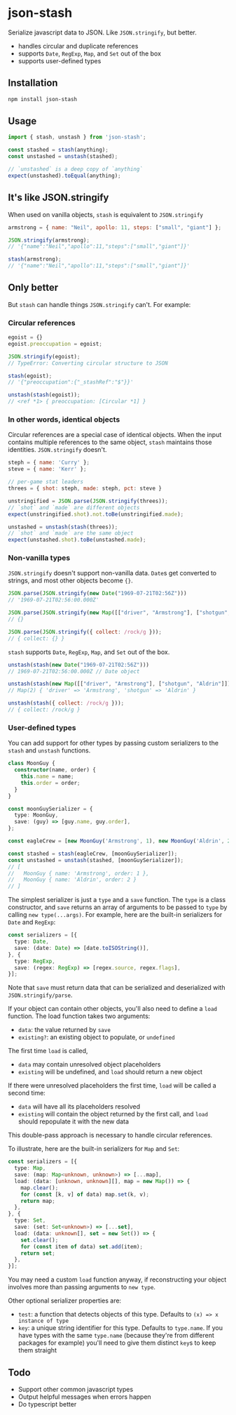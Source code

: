 # json-stash

Serialize javascript data to JSON. Like `JSON.stringify`, but better.
- handles circular and duplicate references
- supports `Date`, `RegExp`, `Map`, and `Set` out of the box
- supports user-defined types

## Installation

```bash
npm install json-stash
```

## Usage

```javascript
import { stash, unstash } from 'json-stash';

const stashed = stash(anything);
const unstashed = unstash(stashed);

// `unstashed` is a deep copy of `anything`
expect(unstashed).toEqual(anything);
```

## It's like JSON.stringify

When used on vanilla objects, `stash` is equivalent to `JSON.stringify`

```javascript
armstrong = { name: "Neil", apollo: 11, steps: ["small", "giant"] };

JSON.stringify(armstrong);
// '{"name":"Neil","apollo":11,"steps":["small","giant"]}'

stash(armstrong);
// '{"name":"Neil","apollo":11,"steps":["small","giant"]}'
```

## Only better

But `stash` can handle things `JSON.stringify` can't. For example:

### Circular references

```javascript
egoist = {}
egoist.preoccupation = egoist;

JSON.stringify(egoist);
// TypeError: Converting circular structure to JSON

stash(egoist);
// '{"preoccupation":{"_stashRef":"$"}}'

unstash(stash(egoist));
// <ref *1> { preoccupation: [Circular *1] }
```

### In other words, identical objects

Circular references are a special case of identical objects. 
When the input contains multiple references to the same object, `stash`
maintains those identities. `JSON.stringify` doesn't.

```javascript
steph = { name: 'Curry' };
steve = { name: 'Kerr' };

// per-game stat leaders
threes = { shot: steph, made: steph, pct: steve }

unstringified = JSON.parse(JSON.stringify(threes));
// `shot` and `made` are different objects
expect(unstringified.shot).not.toBe(unstringified.made);

unstashed = unstash(stash(threes));
// `shot` and `made` are the same object
expect(unstashed.shot).toBe(unstashed.made);
```

### Non-vanilla types

`JSON.stringify` doesn't support non-vanilla data. `Date`s get converted to strings, and most other objects become `{}`.

```javascript
JSON.parse(JSON.stringify(new Date("1969-07-21T02:56Z")))
// '1969-07-21T02:56:00.000Z'

JSON.parse(JSON.stringify(new Map([["driver", "Armstrong"], ["shotgun", "Aldrin"]])))
// {}

JSON.parse(JSON.stringify({ collect: /rock/g }));
// { collect: {} }
```

`stash` supports `Date`, `RegExp`, `Map`, and `Set` out of the box.

```javascript
unstash(stash(new Date("1969-07-21T02:56Z")))
// 1969-07-21T02:56:00.000Z // Date object

unstash(stash(new Map([["driver", "Armstrong"], ["shotgun", "Aldrin"]])))
// Map(2) { 'driver' => 'Armstrong', 'shotgun' => 'Aldrin' }

unstash(stash({ collect: /rock/g }));
// { collect: /rock/g }
```

### User-defined types

You can add support for other types by passing custom serializers
to the `stash` and `unstash` functions.

```typescript
class MoonGuy {
  constructor(name, order) {
    this.name = name;
    this.order = order;
  }
}

const moonGuySerializer = {
  type: MoonGuy,
  save: (guy) => [guy.name, guy.order],
};

const eagleCrew = [new MoonGuy('Armstrong', 1), new MoonGuy('Aldrin', 2)];

const stashed = stash(eagleCrew, [moonGuySerializer]);
const unstashed = unstash(stashed, [moonGuySerializer]);
// [ 
//   MoonGuy { name: 'Armstrong', order: 1 },
//   MoonGuy { name: 'Aldrin', order: 2 }
// ]
```

The simplest serializer is just a `type` and a `save` function. The `type` is a class constructor, 
and `save` returns an array of arguments to be passed to `type` by calling `new type(...args)`.
For example, here are the built-in serializers for `Date` and `RegExp`:

```typescript
const serializers = [{
  type: Date,
  save: (date: Date) => [date.toISOString()],
}, {
  type: RegExp,
  save: (regex: RegExp) => [regex.source, regex.flags],
}];
```

Note that `save` must return data that can be serialized and deserialized with `JSON.stringify/parse`.

If your object can contain other objects, you'll also need to define a `load` function. The load function takes 
two arguments: 
- `data`: the value returned by `save`
- `existing?`: an existing object to populate, or `undefined`

The first time `load` is called, 
- `data` may contain unresolved object placeholders
- `existing` will be undefined, and `load` should return a new object

If there were unresolved placeholders the first time, `load` will be called a second time:
- `data` will have all its placeholders resolved 
- `existing` will contain the object returned by the first call, and `load` should repopulate it with the new data

This double-pass approach is necessary to handle circular references.

To illustrate, here are the built-in serializers for `Map` and `Set`:

```typescript
const serializers = [{
  type: Map,
  save: (map: Map<unknown, unknown>) => [...map],
  load: (data: [unknown, unknown][], map = new Map()) => {
    map.clear();
    for (const [k, v] of data) map.set(k, v);
    return map;
  },
}, {
  type: Set,
  save: (set: Set<unknown>) => [...set],
  load: (data: unknown[], set = new Set()) => {
    set.clear();
    for (const item of data) set.add(item);
    return set;
  },
}];
```

You may need a custom `load` function anyway, if reconstructing your object involves more than passing
arguments to `new type`.

Other optional serializer properties are:

- `test`: a function that detects objects of this type. Defaults to `(x) => x instance of type`
- `key`: a unique string identifier for this type. Defaults to `type.name`. If you have types with the same `type.name` 
(because they're from different packages for example) you'll need to give them distinct `key`s to keep them straight

## Todo

- Support other common javascript types
- Output helpful messages when errors happen
- Do typescript better
